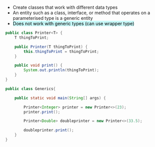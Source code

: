 - Create classes that work with different data types
- An entity such as a class, interface, or method that operates on a parameterised type is a generic entity
- <mark style="background: #ABF7F7A6;">Does not work with generic types (can use wrapper type)</mark>
```Java
public class Printer<T> {
	T thingToPrint;

	public Printer(T thingToPrint) {
		this.thingToPrint = thingToPrint;
	}

	public void print() {
		System.out.println(thingToPrint);
	}
}

public class Generics{

	public static void main(String[] args) {

		Printer<Integer> printer = new Printer<>(23);
		printer.print();

		Printer<Double> doubleprinter = new Printer<>(33.5);

		doubleprinter.print();
	}
}
```
